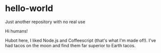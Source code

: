# hello-world
Just another repository with no real use

Hi humans!

Hubot here, I liked Node.js and Coffeescript (that's what I'm made of!).
I've had tacos on the moon and find them far superior to Earth tacos.
